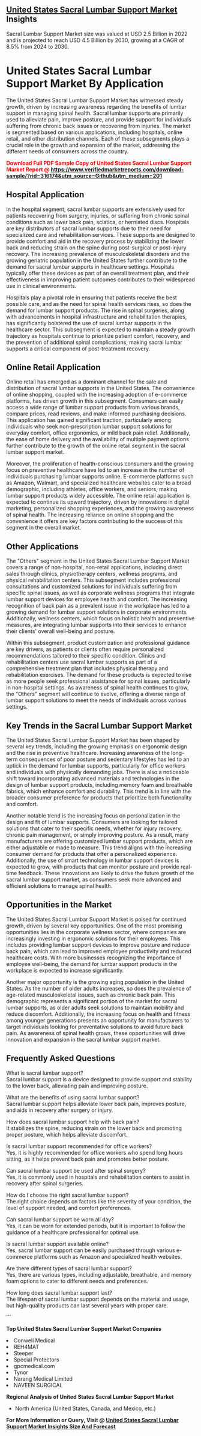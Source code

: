 <h2><a href="https://www.verifiedmarketreports.com/download-sample/?rid=316174&amp;utm_source=Github&amp;utm_medium=201" target="_blank">United States Sacral Lumbar Support Market</a> Insights</h2><p>Sacral Lumbar Support Market size was valued at USD 2.5 Billion in 2022 and is projected to reach USD 4.5 Billion by 2030, growing at a CAGR of 8.5% from 2024 to 2030.</p><p><h1>United States Sacral Lumbar Support Market By Application</h1><p>The United States Sacral Lumbar Support Market has witnessed steady growth, driven by increasing awareness regarding the benefits of lumbar support in managing spinal health. Sacral lumbar supports are primarily used to alleviate pain, improve posture, and provide support for individuals suffering from chronic back issues or recovering from injuries. The market is segmented based on various applications, including hospitals, online retail, and other distribution channels. Each of these subsegments plays a crucial role in the growth and expansion of the market, addressing the different needs of consumers across the country.</p><p><strong><p><span class=""><span style="color: #ff0000;"><strong>Download Full PDF Sample Copy of United States Sacral Lumbar Support Market Report</strong> @ </span><a href="https://www.verifiedmarketreports.com/download-sample/?rid=316174&amp;utm_source=Github&amp;utm_medium=201" target="_blank">https://www.verifiedmarketreports.com/download-sample/?rid=316174&amp;utm_source=Github&amp;utm_medium=201</a></span></p></strong></p><h2>Hospital Application</h2><p>In the hospital segment, sacral lumbar supports are extensively used for patients recovering from surgery, injuries, or suffering from chronic spinal conditions such as lower back pain, sciatica, or herniated discs. Hospitals are key distributors of sacral lumbar supports due to their need for specialized care and rehabilitation services. These supports are designed to provide comfort and aid in the recovery process by stabilizing the lower back and reducing strain on the spine during post-surgical or post-injury recovery. The increasing prevalence of musculoskeletal disorders and the growing geriatric population in the United States further contribute to the demand for sacral lumbar supports in healthcare settings. Hospitals typically offer these devices as part of an overall treatment plan, and their effectiveness in improving patient outcomes contributes to their widespread use in clinical environments.</p><p>Hospitals play a pivotal role in ensuring that patients receive the best possible care, and as the need for spinal health services rises, so does the demand for lumbar support products. The rise in spinal surgeries, along with advancements in hospital infrastructure and rehabilitation therapies, has significantly bolstered the use of sacral lumbar supports in the healthcare sector. This subsegment is expected to maintain a steady growth trajectory as hospitals continue to prioritize patient comfort, recovery, and the prevention of additional spinal complications, making sacral lumbar supports a critical component of post-treatment recovery.</p><h2>Online Retail Application</h2><p>Online retail has emerged as a dominant channel for the sale and distribution of sacral lumbar supports in the United States. The convenience of online shopping, coupled with the increasing adoption of e-commerce platforms, has driven growth in this subsegment. Consumers can easily access a wide range of lumbar support products from various brands, compare prices, read reviews, and make informed purchasing decisions. This application has gained significant traction, particularly among individuals who seek non-prescription lumbar support solutions for everyday comfort, office ergonomics, or mild back pain relief. Additionally, the ease of home delivery and the availability of multiple payment options further contribute to the growth of the online retail segment in the sacral lumbar support market.</p><p>Moreover, the proliferation of health-conscious consumers and the growing focus on preventive healthcare have led to an increase in the number of individuals purchasing lumbar supports online. E-commerce platforms such as Amazon, Walmart, and specialized healthcare websites cater to a broad demographic, including athletes, office workers, and seniors, making lumbar support products widely accessible. The online retail application is expected to continue its upward trajectory, driven by innovations in digital marketing, personalized shopping experiences, and the growing awareness of spinal health. The increasing reliance on online shopping and the convenience it offers are key factors contributing to the success of this segment in the overall market.</p><h2>Other Applications</h2><p>The "Others" segment in the United States Sacral Lumbar Support Market covers a range of non-hospital, non-retail applications, including direct sales through clinics, physiotherapy centers, wellness programs, and physical rehabilitation centers. This subsegment includes professional consultations and customized solutions for individuals suffering from specific spinal issues, as well as corporate wellness programs that integrate lumbar support devices for employee health and comfort. The increasing recognition of back pain as a prevalent issue in the workplace has led to a growing demand for lumbar support solutions in corporate environments. Additionally, wellness centers, which focus on holistic health and preventive measures, are integrating lumbar supports into their services to enhance their clients' overall well-being and posture.</p><p>Within this subsegment, product customization and professional guidance are key drivers, as patients or clients often require personalized recommendations tailored to their specific condition. Clinics and rehabilitation centers use sacral lumbar supports as part of a comprehensive treatment plan that includes physical therapy and rehabilitation exercises. The demand for these products is expected to rise as more people seek professional assistance for spinal issues, particularly in non-hospital settings. As awareness of spinal health continues to grow, the "Others" segment will continue to evolve, offering a diverse range of lumbar support solutions to meet the needs of individuals across various settings.</p><h2>Key Trends in the Sacral Lumbar Support Market</h2><p>The United States Sacral Lumbar Support Market has been shaped by several key trends, including the growing emphasis on ergonomic design and the rise in preventive healthcare. Increasing awareness of the long-term consequences of poor posture and sedentary lifestyles has led to an uptick in the demand for lumbar supports, particularly for office workers and individuals with physically demanding jobs. There is also a noticeable shift toward incorporating advanced materials and technologies in the design of lumbar support products, including memory foam and breathable fabrics, which enhance comfort and durability. This trend is in line with the broader consumer preference for products that prioritize both functionality and comfort.</p><p>Another notable trend is the increasing focus on personalization in the design and fit of lumbar supports. Consumers are looking for tailored solutions that cater to their specific needs, whether for injury recovery, chronic pain management, or simply improving posture. As a result, many manufacturers are offering customized lumbar support products, which are either adjustable or made to measure. This trend aligns with the increasing consumer demand for products that offer a personalized experience. Additionally, the use of smart technology in lumbar support devices is expected to grow, with products that can monitor posture and provide real-time feedback. These innovations are likely to drive the future growth of the sacral lumbar support market, as consumers seek more advanced and efficient solutions to manage spinal health.</p><h2>Opportunities in the Market</h2><p>The United States Sacral Lumbar Support Market is poised for continued growth, driven by several key opportunities. One of the most promising opportunities lies in the corporate wellness sector, where companies are increasingly investing in ergonomic solutions for their employees. This includes providing lumbar support devices to improve posture and reduce back pain, which can lead to improved employee productivity and reduced healthcare costs. With more businesses recognizing the importance of employee well-being, the demand for lumbar support products in the workplace is expected to increase significantly.</p><p>Another major opportunity is the growing aging population in the United States. As the number of older adults increases, so does the prevalence of age-related musculoskeletal issues, such as chronic back pain. This demographic represents a significant portion of the market for sacral lumbar supports, as older adults seek solutions to maintain mobility and reduce discomfort. Additionally, the increasing focus on health and fitness among younger generations presents an opportunity for manufacturers to target individuals looking for preventative solutions to avoid future back pain. As awareness of spinal health grows, these opportunities will drive innovation and expansion in the sacral lumbar support market.</p><h2>Frequently Asked Questions</h2><p>What is sacral lumbar support? <br> Sacral lumbar support is a device designed to provide support and stability to the lower back, alleviating pain and improving posture.</p><p>What are the benefits of using sacral lumbar support? <br> Sacral lumbar support helps alleviate lower back pain, improves posture, and aids in recovery after surgery or injury.</p><p>How does sacral lumbar support help with back pain? <br> It stabilizes the spine, reducing strain on the lower back and promoting proper posture, which helps alleviate discomfort.</p><p>Is sacral lumbar support recommended for office workers? <br> Yes, it is highly recommended for office workers who spend long hours sitting, as it helps prevent back pain and promotes better posture.</p><p>Can sacral lumbar support be used after spinal surgery? <br> Yes, it is commonly used in hospitals and rehabilitation centers to assist in recovery after spinal surgeries.</p><p>How do I choose the right sacral lumbar support? <br> The right choice depends on factors like the severity of your condition, the level of support needed, and comfort preferences.</p><p>Can sacral lumbar support be worn all day? <br> Yes, it can be worn for extended periods, but it is important to follow the guidance of a healthcare professional for optimal use.</p><p>Is sacral lumbar support available online? <br> Yes, sacral lumbar support can be easily purchased through various e-commerce platforms such as Amazon and specialized health websites.</p><p>Are there different types of sacral lumbar support? <br> Yes, there are various types, including adjustable, breathable, and memory foam options to cater to different needs and preferences.</p><p>How long does sacral lumbar support last? <br> The lifespan of sacral lumbar support depends on the material and usage, but high-quality products can last several years with proper care.</p>```</p><p><strong>Top United States Sacral Lumbar Support Market Companies</strong></p><div data-test-id=""><p><li>Conwell Medical</li><li> REH4MAT</li><li> Steeper</li><li> Special Protectors</li><li> gpcmedical.com</li><li> Tynor</li><li> Narang Medical Limited</li><li> NAVEEN SURGICAL</li></p><div><strong>Regional Analysis of&nbsp;United States Sacral Lumbar Support Market</strong></div><ul><li dir="ltr"><p dir="ltr">North America&nbsp;(United States, Canada, and Mexico, etc.)</p></li></ul><p><strong>For More Information or Query, Visit @&nbsp;</strong><strong><a href="https://www.verifiedmarketreports.com/product/sacral-lumbar-support-market/?utm_source=Github&amp;utm_medium=201" target="_blank">United States Sacral Lumbar Support Market Insights Size And Forecast</a></strong></p></div>
